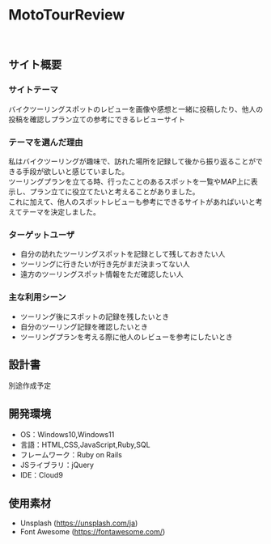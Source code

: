 # MotoTourReview
​
## サイト概要
### サイトテーマ
バイクツーリングスポットのレビューを画像や感想と一緒に投稿したり、他人の投稿を確認しプラン立ての参考にできるレビューサイト
​
### テーマを選んだ理由
私はバイクツーリングが趣味で、訪れた場所を記録して後から振り返ることができる手段が欲しいと感じていました。<br>
ツーリングプランを立てる時、行ったことのあるスポットを一覧やMAP上に表示し、プラン立てに役立てたいと考えることがありました。<br>
これに加えて、他人のスポットレビューも参考にできるサイトがあればいいと考えてテーマを決定しました。
​
### ターゲットユーザ
- 自分の訪れたツーリングスポットを記録として残しておきたい人
- ツーリングに行きたいが行き先がまだ決まってない人
- 遠方のツーリングスポット情報をただ確認したい人
​
### 主な利用シーン
- ツーリング後にスポットの記録を残したいとき
- 自分のツーリング記録を確認したいとき
- ツーリングプランを考える際に他人のレビューを参考にしたいとき
​
## 設計書
別途作成予定
​
## 開発環境
- OS：Windows10,Windows11
- 言語：HTML,CSS,JavaScript,Ruby,SQL
- フレームワーク：Ruby on Rails
- JSライブラリ：jQuery
- IDE：Cloud9
​
## 使用素材
- Unsplash (https://unsplash.com/ja)
- Font Awesome (https://fontawesome.com/)
